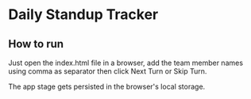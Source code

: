 # Daily Standup Tracker

## How to run
 
Just open the index.html file in a browser, add the team member names using comma as separator then click Next Turn or Skip Turn.

The app stage gets persisted in the browser's local storage.
